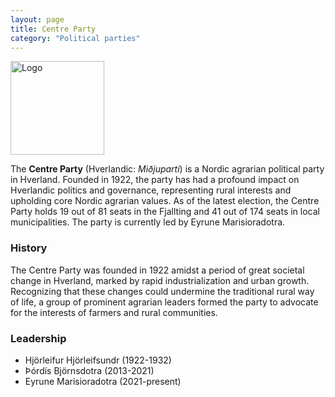 ```yaml
---
layout: page
title: Centre Party
category: "Political parties"
---
```


<div style="text-align: left;">
  <img src="{{ site.baseurl }}/assets/img/centre.svg" alt="Logo" style="height: 150px;">
</div>

The **Centre Party** (Hverlandic: *Miðjuparti*) is a Nordic agrarian political party in Hverland. Founded in 1922, the party has had a profound impact on Hverlandic politics and governance, representing rural interests and upholding core Nordic agrarian values. As of the latest election, the Centre Party holds 19 out of 81 seats in the Fjallting and 41 out of 174 seats in local municipalities. The party is currently led by Eyrune Marisioradotra.

### History
The Centre Party was founded in 1922 amidst a period of great societal change in Hverland, marked by rapid industrialization and urban growth. Recognizing that these changes could undermine the traditional rural way of life, a group of prominent agrarian leaders formed the party to advocate for the interests of farmers and rural communities.  

### Leadership
- Hjörleifur Hjörleifsundr (1922-1932)
- Þórdís Björnsdotra (2013-2021)
- Eyrune Marisioradotra (2021-present)